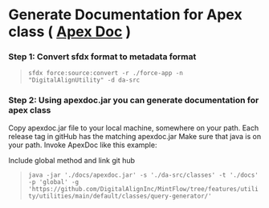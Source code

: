 # Generate Documentation for Apex class ( [Apex Doc](https://github.com/SalesforceFoundation/ApexDoc) )

### Step 1: Convert sfdx format to metadata format

> `sfdx force:source:convert -r ./force-app -n "DigitalAlignUtility" -d da-src`

### Step 2: Using apexdoc.jar you can generate documentation for apex class

Copy apexdoc.jar file to your local machine, somewhere on your path. Each release tag in gitHub has the matching apexdoc.jar Make sure that java is on your path. Invoke ApexDoc like this example:

Include global method and link git hub

> `java -jar './docs/apexdoc.jar' -s './da-src/classes' -t './docs' -p 'global' -g 'https://github.com/DigitalAlignInc/MintFlow/tree/features/utility/utilities/main/default/classes/query-generator/'`
